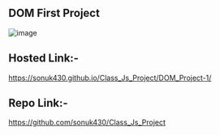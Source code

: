 ## DOM First Project

![image](https://github.com/sonuk430/Class_Js_Project/assets/126500286/5fcaa91d-544f-4bc9-8dd0-9d1dc7be5539)

## Hosted Link:-
https://sonuk430.github.io/Class_Js_Project/DOM_Project-1/

## Repo Link:- 
https://github.com/sonuk430/Class_Js_Project

